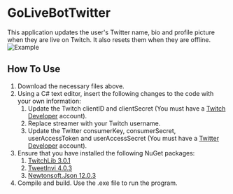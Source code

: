 # GoLiveBotTwitter
This application updates the user's Twitter name, bio and profile picture when they are live on Twitch. It also resets them when they are offline.
![Example](https://imgur.com/a/UINRVXO)
## How To Use
1) Download the necessary files above. 
2) Using a C# text editor, insert the following changes to the code with your own information:
   1) Update the Twitch clientID and clientSecret (You must have a [Twitch Developer](https://dev.twitch.tv/) account).
   2) Replace streamer with your Twitch username.
   3) Update the Twitter consumerKey, consumerSecret, userAccessToken and userAccessSecret (You must have a [Twitter Developer](https://developer.twitter.com/en) account).
3) Ensure that you have installed the following NuGet packages:
   1) [TwitchLib 3.0.1](https://www.nuget.org/packages/TwitchLib/3.0.1)
   2) [TweetInvi 4.0.3](https://www.nuget.org/packages/TweetinviAPI/4.0.3/)
   3) [Newtonsoft.Json 12.0.3](https://www.nuget.org/packages/Newtonsoft.Json/12.0.3)
4) Compile and build. Use the .exe file to run the program.
